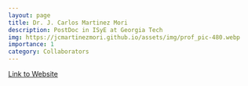 ```yaml
---
layout: page
title: Dr. J. Carlos Martinez Mori
description: PostDoc in ISyE at Georgia Tech
img: https://jcmartinezmori.github.io/assets/img/prof_pic-480.webp
importance: 1
category: Collaborators
---
```

[Link to Website](https://jcmartinezmori.github.io/)
